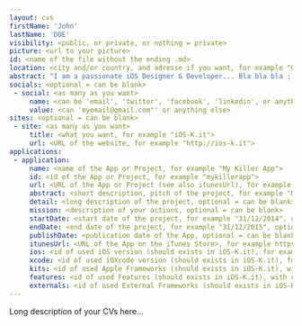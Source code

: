 ```yaml
---
layout: cvs
firstName: 'John'
lastName: 'DOE'
visibility: <public, or private, or nothing = private>
picture: <url to your picture>
id: <name of the file without the ending .md>
location: <city and/or country, and adresse if you want, for example "Geneva, Switzerland">	
abstract: "I am a passionate iOS Designer & Developer... Bla bla bla ;)"
socials: <optional = can be blank>
 - social: <as many as you want>
     name: <can be 'email', 'twitter', 'facebook', 'linkedin', or anything else>
     value: <can 'myemail@gmail.com"' or anything else>
sites: <optional = can be blank>
 - site: <as many as you want>
     title: <what you want, for example "iOS-K.it">
     url: <URL of the website, for example "http://ios-k.it">
applications:
 - application:
     name: <name of the App or Project, for example "My Killer App">
     id: <id of the App or Project, for example "mykillerapp">
     url: <URL of the App or Project (see also itunesUrl), for example "http://mykillerapp.com", optional = can be blank>
     abstract: <short description, pitch of the project, for example "My implementation of this killer idea!">
     detail: <long description of the project, optional = can be blank>
     mission: <description of your actions, optional = can be blank>
     startDate: <start date of the project, for example "31/12/2014", optional = can be blank>
     endDate: <end date of the project, for example "31/12/2015", optional = can be blank>
     publishDate: <publication date of the App, optional = can be blank>
	 itunesUrl: <URL of the App on the iTunes Store>, for example https://itunes.apple.com/gb/app/harvard-business-review-international/id553943087?mt=8>
     ios: <id of used iOS version (should exists in iOS-K.it), for example 'ios8', optional = can be blank>
     xcode: <id of used iOXcode version (should exists in iOS-K.it), for example 'xcode6', optional = can be blank>
     kits: <id of used Apple Frameworks (should exists in iOS-K.it), with comma, for example 'coredata,swift', optional = can be blank>
     features: <id of used Features (should exists in iOS-K.it), with comma, for example 'barcode,searchbar', optional = can be blank>
     externals: <id of used External Frameworks (should exists in iOS-K.it), with comma, for example 'flurry,shipio', optional = can be blank>
---
```


Long description of your CVs here...
